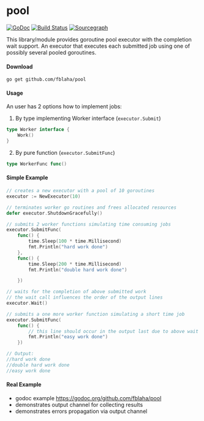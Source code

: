# pool 
[![GoDoc](https://godoc.org/github.com/fblaha/pool?status.svg)](https://godoc.org/github.com/fblaha/pool)
[![Build Status](https://api.travis-ci.org/fblaha/pool.svg?branch=master)](https://api.travis-ci.org/fblaha/pool)
[![Sourcegraph](https://sourcegraph.com/github.com/fblaha/pool/-/badge.svg)](https://sourcegraph.com/github.com/fblaha/pool?badge)

This library/module provides goroutine pool executor with the completion wait support. 
An executor that executes each submitted job using one of possibly several pooled goroutines.

#### Download
```shell
go get github.com/fblaha/pool
```

#### Usage
An user has 2 options how to implement jobs:

1. By type implementing Worker interface (`executor.Submit`) 
```go
type Worker interface {
	Work()
}
```

2. By pure function (`executor.SubmitFunc`)
```go
type WorkerFunc func()
```

#### Simple Example
```go
// creates a new executor with a pool of 10 goroutines
executor := NewExecutor(10)

// terminates worker go routines and frees allocated resources
defer executor.ShutdownGracefully()

// submits 2 worker functions simulating time consuming jobs
executor.SubmitFunc(
    func() {
        time.Sleep(100 * time.Millisecond)
        fmt.Println("hard work done")
    },
    func() {
        time.Sleep(200 * time.Millisecond)
        fmt.Println("double hard work done")

    })

// waits for the completion of above submitted work
// the wait call influences the order of the output lines
executor.Wait()

// submits a one more worker function simulating a short time job
executor.SubmitFunc(
    func() {
        // this line should occur in the output last due to above wait call
        fmt.Println("easy work done")
    })

// Output:
//hard work done
//double hard work done
//easy work done
```

#### Real Example
 * godoc example https://godoc.org/github.com/fblaha/pool
 * demonstrates output channel for collecting results
 * demonstrates errors propagation via output channel
